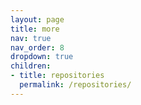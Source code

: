 ```yaml
---
layout: page
title: more
nav: true
nav_order: 8
dropdown: true
children:
- title: repositories
  permalink: /repositories/
---
```

